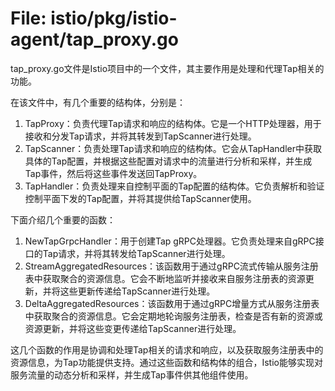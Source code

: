 # File: istio/pkg/istio-agent/tap_proxy.go

tap_proxy.go文件是Istio项目中的一个文件，其主要作用是处理和代理Tap相关的功能。

在该文件中，有几个重要的结构体，分别是：
1. TapProxy：负责代理Tap请求和响应的结构体。它是一个HTTP处理器，用于接收和分发Tap请求，并将其转发到TapScanner进行处理。
2. TapScanner：负责处理Tap请求和响应的结构体。它会从TapHandler中获取具体的Tap配置，并根据这些配置对请求中的流量进行分析和采样，并生成Tap事件，然后将这些事件发送回TapProxy。
3. TapHandler：负责处理来自控制平面的Tap配置的结构体。它负责解析和验证控制平面下发的Tap配置，并将其提供给TapScanner使用。

下面介绍几个重要的函数：
1. NewTapGrpcHandler：用于创建Tap gRPC处理器。它负责处理来自gRPC接口的Tap请求，并将其转发给TapScanner进行处理。
2. StreamAggregatedResources：该函数用于通过gRPC流式传输从服务注册表中获取聚合的资源信息。它会不断地监听并接收来自服务注册表的资源更新，并将这些更新传递给TapScanner进行处理。
3. DeltaAggregatedResources：该函数用于通过gRPC增量方式从服务注册表中获取聚合的资源信息。它会定期地轮询服务注册表，检查是否有新的资源或资源更新，并将这些变更传递给TapScanner进行处理。

这几个函数的作用是协调和处理Tap相关的请求和响应，以及获取服务注册表中的资源信息，为Tap功能提供支持。通过这些函数和结构体的组合，Istio能够实现对服务流量的动态分析和采样，并生成Tap事件供其他组件使用。

